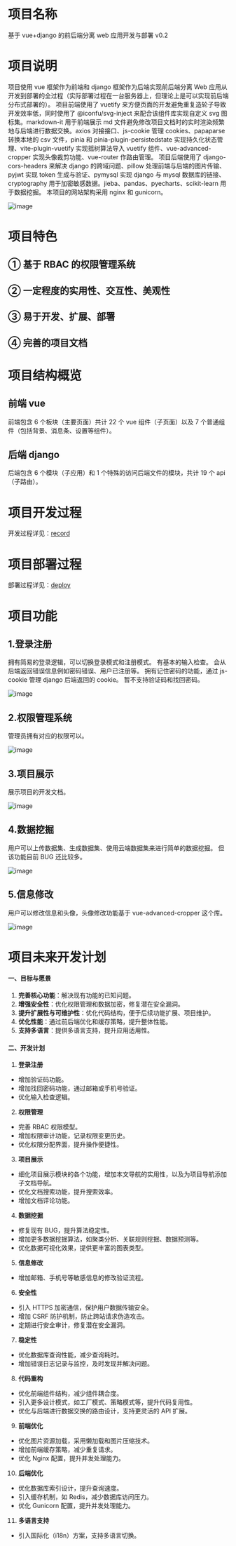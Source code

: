 # 项目名称

基于 vue+django 的前后端分离 web 应用开发与部署 v0.2

# 项目说明

项目使用 vue 框架作为前端和 django 框架作为后端实现前后端分离 Web 应用从开发到部署的全过程（实际部署过程在一台服务器上，但理论上是可以实现前后端分布式部署的）。
项目前端使用了 vuetify 来方便页面的开发避免重复造轮子导致开发效率低，同时使用了 @iconfu/svg-inject 来配合该组件库实现自定义 svg 图标集。markdown-it 用于前端展示 md 文件避免修改项目文档时的实时渲染频繁地与后端进行数据交换。axios 对接接口、js-cookie 管理 cookies、papaparse 转换本地的 csv 文件，pinia 和 pinia-plugin-persistedstate 实现持久化状态管理、vite-plugin-vuetify 实现摇树算法导入 vuetify 组件、vue-advanced-cropper 实现头像裁剪功能、vue-router 作路由管理。
项目后端使用了 django-cors-headers 来解决 django 的跨域问题、pillow 处理前端与后端的图片传输、pyjwt 实现 token 生成与验证、pymysql 实现 django 与 mysql 数据库的链接、cryptography 用于加密敏感数据。jieba、pandas、pyecharts、scikit-learn 用于数据挖掘。
本项目的网站架构采用 nginx 和 gunicorn。

![image](doc/6.png)

# 项目特色

## ① 基于 RBAC 的权限管理系统

## ② 一定程度的实用性、交互性、美观性

## ③ 易于开发、扩展、部署

## ④ 完善的项目文档

# 项目结构概览

## 前端 vue

前端包含 6 个板块（主要页面）共计 22 个 vue 组件（子页面）以及 7 个普通组件（包括背景、消息条、设置等组件）。

## 后端 django

后端包含 6 个模块（子应用）和 1 个特殊的访问后端文件的模块，共计 19 个 api（子路由）。

# 项目开发过程

开发过程详见：[record](doc/record.md)

# 项目部署过程

部署过程详见：[deploy](doc/deploy.md)

# 项目功能

## 1.登录注册

拥有简易的登录逻辑，可以切换登录模式和注册模式。
有基本的输入检查。
会从后端返回错误信息例如密码错误、用户已注册等。
拥有记住密码的功能，通过 js-cookie 管理 django 后端返回的 cookie。
暂不支持验证码和找回密码。

![image](doc/5.png)

## 2.权限管理系统

管理员拥有对应的权限可以。

![image](doc/4.png)

## 3.项目展示

展示项目的开发文档。

![image](doc/3.png)

## 4.数据挖掘

用户可以上传数据集、生成数据集、使用云端数据集来进行简单的数据挖掘。
但该功能目前 BUG 还比较多。

![image](doc/2.png)

## 5.信息修改

用户可以修改信息和头像，头像修改功能基于 vue-advanced-cropper 这个库。

![image](doc/1.png)

# 项目未来开发计划

#### 一、目标与愿景

1. **完善核心功能**：解决现有功能的已知问题。
2. **增强安全性**：优化权限管理和数据加密，修复潜在安全漏洞。
3. **提升扩展性与可维护性**：优化代码结构，便于后续功能扩展、项目维护。
4. **优化性能**：通过前后端优化和缓存策略，提升整体性能。
5. **支持多语言**：提供多语言支持，提升应用适用性。

#### 二、开发计划

1. **登录注册**

- 增加验证码功能。
- 增加找回密码功能，通过邮箱或手机号验证。
- 优化输入检查逻辑。

2. **权限管理**

- 完善 RBAC 权限模型。
- 增加权限审计功能，记录权限变更历史。
- 优化权限分配界面，提升操作便捷性。

3. **项目展示**

- 细化项目展示模块的各个功能，增加本文导航的实用性，以及为项目导航添加子文档导航。
- 优化文档搜索功能，提升搜索效率。
- 增加文档评论功能。

4. **数据挖掘**

- 修复现有 BUG，提升算法稳定性。
- 增加更多数据挖掘算法，如聚类分析、关联规则挖掘、数据预测等。
- 优化数据可视化效果，提供更丰富的图表类型。

5. **信息修改**

- 增加邮箱、手机号等敏感信息的修改验证流程。

6. **安全性**

- 引入 HTTPS 加密通信，保护用户数据传输安全。
- 增加 CSRF 防护机制，防止跨站请求伪造攻击。
- 定期进行安全审计，修复潜在安全漏洞。

7. **稳定性**

- 优化数据库查询性能，减少查询耗时。
- 增加错误日志记录与监控，及时发现并解决问题。

8. **代码重构**

- 优化前端组件结构，减少组件耦合度。
- 引入更多设计模式，如工厂模式、策略模式等，提升代码复用性。
- 优化与后端进行数据交换的路由设计，支持更灵活的 API 扩展。

9.  **前端优化**

- 优化图片资源加载，采用懒加载和图片压缩技术。
- 增加前端缓存策略，减少重复请求。
- 优化 Nginx 配置，提升并发处理能力。

10. **后端优化**

- 优化数据库索引设计，提升查询速度。
- 引入缓存机制，如 Redis，减少数据库访问压力。
- 优化 Gunicorn 配置，提升并发处理能力。

11. **多语言支持**

- 引入国际化（i18n）方案，支持多语言切换。
